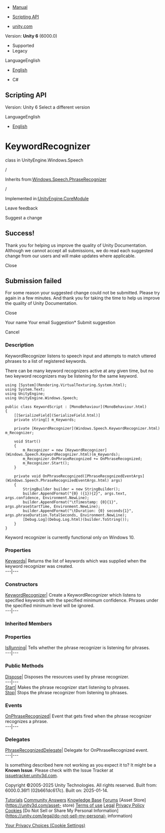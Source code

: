 [ ]()

  * [Manual](../Manual/index.html)
  * [Scripting API](../ScriptReference/index.html)

  * [unity.com](https://unity.com/)

Version: **Unity 6** (6000.0)

  * Supported
  * Legacy

LanguageEnglish

  * [English]()

  * C#

[ ](https://docs.unity3d.com)

## Scripting API

Version: Unity 6 Select a different version

LanguageEnglish

  * [English]()

# KeywordRecognizer

class in UnityEngine.Windows.Speech

/

Inherits
from:[Windows.Speech.PhraseRecognizer](Windows.Speech.PhraseRecognizer.html)

/

Implemented in:[UnityEngine.CoreModule](UnityEngine.CoreModule.html)

Leave feedback

Suggest a change

## Success!

Thank you for helping us improve the quality of Unity Documentation. Although
we cannot accept all submissions, we do read each suggested change from our
users and will make updates where applicable.

Close

## Submission failed

For some reason your suggested change could not be submitted. Please <a>try
again</a> in a few minutes. And thank you for taking the time to help us
improve the quality of Unity Documentation.

Close

Your name Your email Suggestion* Submit suggestion

Cancel

[ ]()

### Description

KeywordRecognizer listens to speech input and attempts to match uttered
phrases to a list of registered keywords.

There can be many keyword recognizers active at any given time, but no two
keyword recognizers may be listening for the same keyword.

    
    
    using [System](Rendering.VirtualTexturing.System.html);
    using System.Text;
    using UnityEngine;
    using UnityEngine.Windows.Speech;  
      
    public class KeywordScript : [MonoBehaviour](MonoBehaviour.html)
    {
        [[SerializeField](SerializeField.html)]
        private string[] m_Keywords;  
      
        private [KeywordRecognizer](Windows.Speech.KeywordRecognizer.html) m_Recognizer;  
      
        void Start()
        {
            m_Recognizer = new [KeywordRecognizer](Windows.Speech.KeywordRecognizer.html)(m_Keywords);
            m_Recognizer.OnPhraseRecognized += OnPhraseRecognized;
            m_Recognizer.Start();
        }  
      
        private void OnPhraseRecognized([PhraseRecognizedEventArgs](Windows.Speech.PhraseRecognizedEventArgs.html) args)
        {
            StringBuilder builder = new StringBuilder();
            builder.AppendFormat("{0} ({1}){2}", args.text, args.confidence, Environment.NewLine);
            builder.AppendFormat("\tTimestamp: {0}{1}", args.phraseStartTime, Environment.NewLine);
            builder.AppendFormat("\tDuration: {0} seconds{1}", args.phraseDuration.TotalSeconds, Environment.NewLine);
            [Debug.Log](Debug.Log.html)(builder.ToString());
        }
    }
    

Keyword recognizer is currently functional only on Windows 10.

### Properties

[Keywords](Windows.Speech.KeywordRecognizer.Keywords.html)| Returns the list
of keywords which was supplied when the keyword recognizer was created.  
---|---  
  
### Constructors

[KeywordRecognizer](Windows.Speech.KeywordRecognizer-ctor.html)| Create a
KeywordRecognizer which listens to specified keywords with the specified
minimum confidence. Phrases under the specified minimum level will be ignored.  
---|---  
  
### Inherited Members

### Properties

[IsRunning](Windows.Speech.PhraseRecognizer.IsRunning.html)| Tells whether the
phrase recognizer is listening for phrases.  
---|---  
  
### Public Methods

[Dispose](Windows.Speech.PhraseRecognizer.Dispose.html)| Disposes the
resources used by phrase recognizer.  
---|---  
[Start](Windows.Speech.PhraseRecognizer.Start.html)| Makes the phrase
recognizer start listening to phrases.  
[Stop](Windows.Speech.PhraseRecognizer.Stop.html)| Stops the phrase recognizer
from listening to phrases.  
  
### Events

[OnPhraseRecognized](Windows.Speech.PhraseRecognizer.OnPhraseRecognized.html)|
Event that gets fired when the phrase recognizer recognizes a phrase.  
---|---  
  
### Delegates

[PhraseRecognizedDelegate](Windows.Speech.PhraseRecognizer.PhraseRecognizedDelegate.html)|
Delegate for OnPhraseRecognized event.  
---|---  
  
Is something described here not working as you expect it to? It might be a
**Known Issue**. Please check with the Issue Tracker at
[issuetracker.unity3d.com](https://issuetracker.unity3d.com).

Copyright ©2005-2025 Unity Technologies. All rights reserved. Built from:
6000.0.36f1 (02b661dc617c). Built on: 2025-01-14.

[Tutorials](https://unity3d.com/learn) [Community
Answers](https://answers.unity3d.com) [Knowledge
Base](https://support.unity3d.com/hc/en-us)
[Forums](https://forum.unity3d.com) [Asset Store](https://unity3d.com/asset-
store) [Terms of use](https://docs.unity3d.com/Manual/TermsOfUse.html)
[Legal](https://unity.com/legal) [Privacy
Policy](https://unity.com/legal/privacy-policy)
[Cookies](https://unity.com/legal/cookie-policy) [Do Not Sell or Share My
Personal Information](https://unity.com/legal/do-not-sell-my-personal-
information)

[Your Privacy Choices (Cookie Settings)](javascript:void\(0\);)

